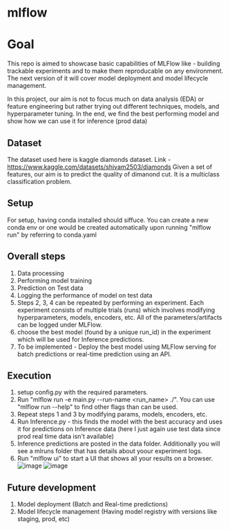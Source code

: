 # mlflow

# Goal
This repo is aimed to showcase basic capabilities of MLFlow like - building trackable experiments and to make them reproducable on any environment. The next version of it will cover model deployment and model lifecycle management. 

In this project, our aim is not to focus much on data analysis (EDA) or feature engineering but rather trying out different techniques, models, and hyperparameter tuning. In the end, we find the best performing model and show how we can use it for inference (prod data)

## Dataset
The dataset used here is kaggle diamonds dataset. Link - https://www.kaggle.com/datasets/shivam2503/diamonds
Given a set of features, our aim is to predict the quality of dimanond cut. It is a multiclass classification problem.

## Setup
For setup, having conda installed should siffuce. You can create a new conda env or one would be created automatically upon running "mlflow run" by referring to conda.yaml

## Overall steps

1. Data processing 
2. Performing model training 
3. Prediction on Test data
4. Logging the performance of model on test data
5. Steps 2, 3, 4 can be repeated by performing an experiment. Each experiment consists of multiple trials (runs) which involves modifying hyperparameters, models, encoders, etc. All of the parameters/artifacts can be logged under MLFlow. 
6. choose the best model (found by a unique run_id) in the experiment which will be used for Inference predictions.
7. To be implemented - Deploy the best model using MLFlow serving for batch predictions or real-time prediction using an API.

## Execution

1. setup config.py with the required parameters. 
2. Run "mlflow run -e main.py --run-name <run_name> ./". You can use "mlflow run --help" to find other flags than can be used. 
3. Repeat steps 1 and 3 by modifying params, models, encoders, etc. 
4. Run Inference.py - this finds the model with the best accuracy and uses it for predictions on Inference data (here I just again use test data since prod real time data isn't available)
5. Inference predictions are posted in the data folder. Additionally you will see a mlruns folder that has details about yoour experiment logs. 
6. Run "mlflow ui" to start a UI that shows all your results on a browser. 
![image](https://user-images.githubusercontent.com/24752688/218344345-e293c368-6615-4ae5-913b-6862f23f4929.png)
![image](https://user-images.githubusercontent.com/24752688/218344475-8a900410-8607-4e11-833f-2b24165991de.png)



## Future development

1. Model deployment (Batch and Real-time predictions)
2. Model lifecycle management (Having model registry with versions like staging, prod, etc)
